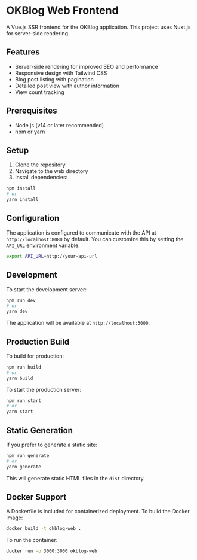 # OKBlog Web Frontend

A Vue.js SSR frontend for the OKBlog application. This project uses Nuxt.js for server-side rendering.

## Features

- Server-side rendering for improved SEO and performance
- Responsive design with Tailwind CSS
- Blog post listing with pagination
- Detailed post view with author information
- View count tracking

## Prerequisites

- Node.js (v14 or later recommended)
- npm or yarn

## Setup

1. Clone the repository
2. Navigate to the web directory
3. Install dependencies:

```bash
npm install
# or
yarn install
```

## Configuration

The application is configured to communicate with the API at `http://localhost:8080` by default. You can customize this by setting the `API_URL` environment variable:

```bash
export API_URL=http://your-api-url
```

## Development

To start the development server:

```bash
npm run dev
# or
yarn dev
```

The application will be available at `http://localhost:3000`.

## Production Build

To build for production:

```bash
npm run build
# or
yarn build
```

To start the production server:

```bash
npm run start
# or
yarn start
```

## Static Generation

If you prefer to generate a static site:

```bash
npm run generate
# or
yarn generate
```

This will generate static HTML files in the `dist` directory.

## Docker Support

A Dockerfile is included for containerized deployment. To build the Docker image:

```bash
docker build -t okblog-web .
```

To run the container:

```bash
docker run -p 3000:3000 okblog-web
``` 